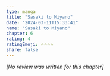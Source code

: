 ```yaml
---
type: manga
title: "Sasaki to Miyano"
date: "2024-03-11T15:33:41"
name: "Sasaki to Miyano"
chapter: 6
rating: 4
ratingEmoji: ⭐️⭐️⭐️⭐️
share: false
---
```


_[No review was written for this chapter]_
